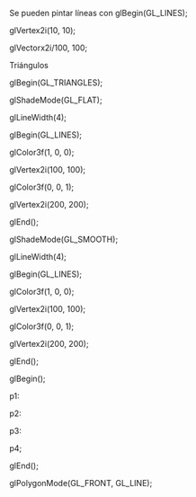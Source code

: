 Se pueden pintar líneas con glBegin(GL_LINES);

glVertex2i(10, 10);

glVectorx2i/100, 100;

Triángulos

glBegin(GL_TRIANGLES);

glShadeMode(GL_FLAT);

glLineWidth(4);

glBegin(GL_LINES);

glColor3f(1, 0, 0);

glVertex2i(100, 100);

glColor3f(0, 0, 1);

glVertex2i(200, 200);

glEnd();

glShadeMode(GL_SMOOTH);

glLineWidth(4);

glBegin(GL_LINES);

glColor3f(1, 0, 0);

glVertex2i(100, 100);

glColor3f(0, 0, 1);

glVertex2i(200, 200);

glEnd();

glBegin();

 p1:

p2:

p3:

p4;

glEnd();

glPolygonMode(GL_FRONT, GL_LINE);

